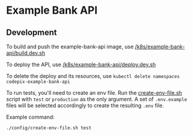 # Example Bank API

## Development

To build and push the example-bank-api image, use [/k8s/example-bank-api/build.dev.sh](../k8s/example-bank-api/build.dev.sh)

To deploy the API, use [/k8s/example-bank-api/deploy.dev.sh](../k8s/example-bank-api/deploy.dev.sh)

To delete the deploy and its resources, use `kubectl delete namespaces codepix-example-bank-api`

To run tests, you'll need to create an env file. Run the [create-env-file.sh](./config/create-env-file.sh) script with `test` or `production` as the only argument. A set of `.env.example` files will be selected accordingly to create the resulting `.env` file.

Example command:

```
./config/create-env-file.sh test
```
